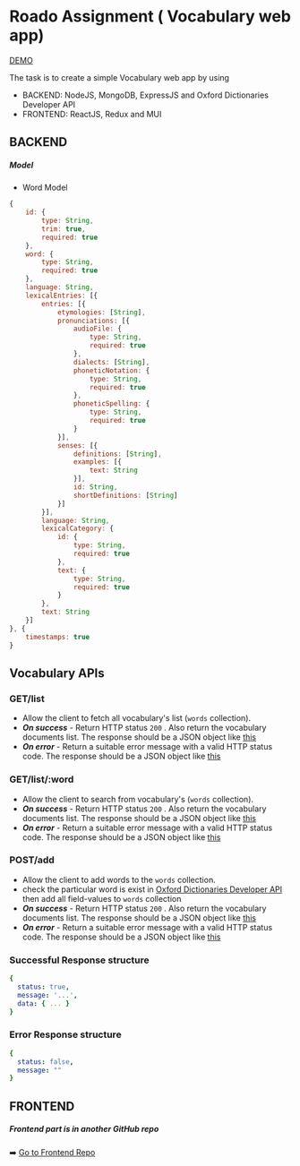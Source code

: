 # Roado Assignment ( Vocabulary web app)

[DEMO](https://roadox.herokuapp.com/)

The task is to create a simple Vocabulary web app by using
- BACKEND: NodeJS, MongoDB, ExpressJS and Oxford Dictionaries Developer API
- FRONTEND: ReactJS, Redux and MUI

## BACKEND
##### Model
- Word Model
 
```javascript
{
    id: {
        type: String,
        trim: true,
        required: true
    },
    word: {
        type: String,
        required: true
    },
    language: String,
    lexicalEntries: [{
        entries: [{
            etymologies: [String],
            pronunciations: [{
                audioFile: {
                    type: String,
                    required: true
                },
                dialects: [String],
                phoneticNotation: {
                    type: String,
                    required: true
                },
                phoneticSpelling: {
                    type: String,
                    required: true
                }
            }],
            senses: [{
                definitions: [String],
                examples: [{
                    text: String
                }],
                id: String,
                shortDefinitions: [String]
            }]
        }],
        language: String,
        lexicalCategory: {
            id: {
                type: String,
                required: true
            },
            text: {
                type: String,
                required: true
            }
        },
        text: String
    }]
}, {
    timestamps: true
}
```
## Vocabulary APIs 
### GET/list
- Allow the client to fetch all vocabulary's list (`words` collection).
- _**On success**_ - Return HTTP status `200` . Also return the vocabulary documents list. The response should be a JSON object like [this](#successful-response-structure)
-  _**On error**_ - Return a suitable error message with a valid HTTP status code. The response should be a JSON object like [this](#error-response-structure)


### GET/list/:word
- Allow the client to search from vocabulary's (`words` collection).
- _**On success**_ - Return HTTP status `200` . Also return the vocabulary documents list. The response should be a JSON object like [this](#successful-response-structure)
-  _**On error**_ - Return a suitable error message with a valid HTTP status code. The response should be a JSON object like [this](#error-response-structure)


### POST/add
- Allow the client to add words to the `words` collection.
- check the particular word is exist in [Oxford Dictionaries Developer API](https://developer.oxforddictionaries.com/) then add all field-values to `words` collection
- _**On success**_ - Return HTTP status `200` . Also return the vocabulary documents list. The response should be a JSON object like [this](#successful-response-structure)
-  _**On error**_ - Return a suitable error message with a valid HTTP status code. The response should be a JSON object like [this](#error-response-structure)



### Successful Response structure
```yaml
{
  status: true,
  message: '...',
  data: { ... }
}
```

### Error Response structure
```yaml
{
  status: false,
  message: ""
}
```

## FRONTEND
##### Frontend part is in another GitHub repo
➡️ [Go to Frontend Repo](https://github.com/SahilKumarGit/roado_assignment_frontend)
